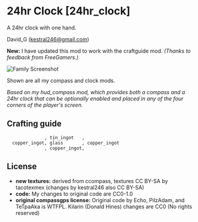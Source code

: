 24hr Clock [24hr_clock]
=======================

A 24hr clock with one hand.

David_G (kestral246@gmail.com)

**New:** I have updated this mod to work with the craftguide mod. *(Thanks to feedback from FreeGamers.)*

![Family Screenshot](screenshot.png "All my compass and clock mods")

Shown are all my compass and clock mods.

*Based on my hud_compass mod, which provides both a compass and a 24hr clock that can be optionally enabled and placed in any of the four corners of the player's screen.*

Crafting guide
--------------

```
              , tin_ingot   ,
  copper_ingot, glass       , copper_ingot
              , copper_ingot,
```


License
-------
- **new textures:** derived from ccompass, textures CC BY-SA by tacotexmex (changes by kestral246 also CC BY-SA)
- **code:**  My changes to original code are CC0-1.0
- **original compassgps license:** Original code by Echo, PilzAdam, and TeTpaAka is WTFPL. Kilarin (Donald Hines) changes are CC0 (No rights reserved)

